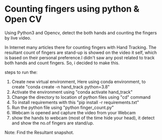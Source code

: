 # Counting fingers using python & Open CV
Using Python3 and Opencv, detect the both hands and counting the fingers by live video.

In Internet many articles there for counting fingers with Hand Tracking. The resultant count of fingers are stand-up is showed on the video 
it self, which is based on their personal preference.I didn't saw any post related to track both hands and count fingers.
So, i decided to make this.

steps to run the:
1. Create new virtual environment, Here using conda environment, to create "conda create -n hand_track python=3.8"
2. Activate the environment using "conda activate hand_track"
3. Change the directory to location of python files using "cd" command
4. To install requirements with this "pip install -r requirements.txt"
5. Run the python file using "python finger_count.py"
6. Webcam is opened and capture the video from your Webcam
7. show the hands to webcam (most of the time hide your head), it detect and show the no.of fingers are stand/up.

Note: Find the Resultant snapshot.
